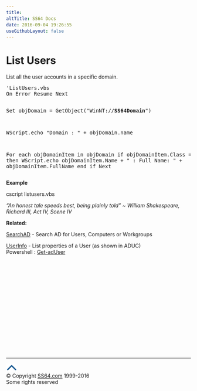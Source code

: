 ```yaml
---
title:
altTitle: SS64 Docs
date: 2016-09-04 19:26:55
useGithubLayout: false
---
```

<!-- #BeginLibraryItem "/Library/head_vbsyntax.lbi" --><!-- #EndLibraryItem --><h1>List Users</h1> 
<p>List all the user accounts in a specific domain. </p>
<pre>'ListUsers.vbs
On Error Resume Next

Set objDomain = GetObject("WinNT://<b>SS64Domain</b>")

WScript.echo "Domain : " + objDomain.name

For each objDomainItem in objDomain
  if objDomainItem.Class = "User" then
     WScript.echo objDomainItem.Name + " : Full Name: " + objDomainItem.FullName
  end if
Next</pre>
<p><b>Example</b></p>
<p class="code">cscript listusers.vbs</p>
<p class="quote"><i>“An honest tale speeds best, being plainly told” ~ William Shakespeare, Richard III, Act IV, Scene IV</i></p>
<p><b>Related:</b></p>
<p>
<a href="syntax-ad.html">SearchAD</a> - Search AD for  Users, Computers or Workgroups<br>

<a href="syntax-userinfo.html">UserInfo</a> - List properties of a User (as shown in ADUC)<br>
Powershell : <a href="../ps/get-aduser.html">Get-adUser</a></p><!-- #BeginLibraryItem "/Library/foot_vb.lbi" --><p>
<!-- VB300 -->
<ins class="adsbygoogle" style="display:inline-block;width:300px;height:250px" data-ad-client="ca-pub-6140977852749469" data-ad-slot="1683739502"></ins>
<script>
(adsbygoogle = window.adsbygoogle || []).push({});
</script></p>
<hr>
<div id="bl" class="footer"><a href="syntax-users.html#"><img src="../images/top.png" width="30" height="22" alt="Back to the Top"></a></div>
<div id="br" class="footer, tagline">© Copyright <a href="http://ss64.com/">SS64.com</a> 1999-2016<br>
Some rights reserved</div><!-- #EndLibraryItem -->


